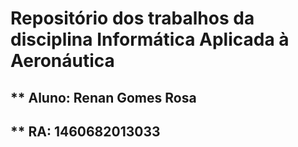 # Repositório dos trabalhos da disciplina Informática Aplicada à Aeronáutica 
## ** Aluno: Renan Gomes Rosa
## ** RA: 1460682013033
